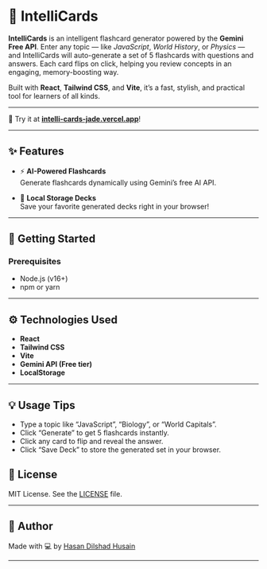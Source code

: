 # 🧠 IntelliCards

**IntelliCards** is an intelligent flashcard generator powered by the **Gemini Free API**. Enter any topic — like *JavaScript*, *World History*, or *Physics* — and IntelliCards will auto-generate a set of 5 flashcards with questions and answers. Each card flips on click, helping you review concepts in an engaging, memory-boosting way.

Built with **React**, **Tailwind CSS**, and **Vite**, it’s a fast, stylish, and practical tool for learners of all kinds.


---

📍 Try it at **[intelli-cards-jade.vercel.app](https://intelli-cards-jade.vercel.app)**!

---

## ✨ Features

- ⚡ **AI-Powered Flashcards**  
  Generate flashcards dynamically using Gemini’s free AI API.

- 💾 **Local Storage Decks**  
  Save your favorite generated decks right in your browser!

---

## 🚀 Getting Started

### Prerequisites

- Node.js (v16+)
- npm or yarn


---

## ⚙️ Technologies Used

* **React**
* **Tailwind CSS**
* **Vite**
* **Gemini API (Free tier)**
* **LocalStorage**

---

## 💡 Usage Tips

* Type a topic like “JavaScript”, “Biology”, or “World Capitals”.
* Click “Generate” to get 5 flashcards instantly.
* Click any card to flip and reveal the answer.
* Click “Save Deck” to store the generated set in your browser.

## 📜 License

MIT License. See the [LICENSE](LICENSE) file.

---

## 👤 Author

Made with 💻 by [Hasan Dilshad Husain](https://github.com/Hasan-1-6)

---
